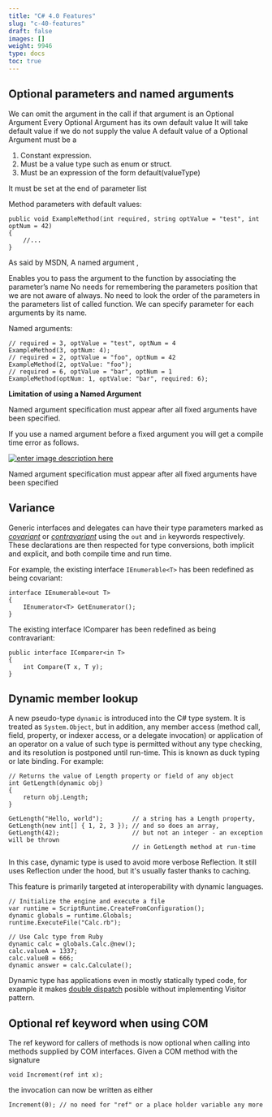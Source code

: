 ```yaml
---
title: "C# 4.0 Features"
slug: "c-40-features"
draft: false
images: []
weight: 9946
type: docs
toc: true
---
```


## Optional parameters and named arguments
We can omit the argument in the call if that argument is an Optional Argument
Every Optional Argument has its own default value
It will take default value if we do not supply the value
A default value of a Optional Argument must be a
1. Constant expression.
2. Must be a value type such as enum or struct.
3. Must be an expression of the form default(valueType)

It must be set at the end of parameter list

Method parameters with default values:
 
    public void ExampleMethod(int required, string optValue = "test", int optNum = 42)
    {
        //...
    }

As said by MSDN, A named argument ,

Enables you to pass the argument to the function by associating the parameter’s name
No needs for remembering the parameters position that we are not aware of always.
No need to look the order of the parameters in the parameters list of called function.
We can specify parameter for each arguments by its name.

Named arguments:
    
    // required = 3, optValue = "test", optNum = 4
    ExampleMethod(3, optNum: 4);
    // required = 2, optValue = "foo", optNum = 42
    ExampleMethod(2, optValue: "foo");
    // required = 6, optValue = "bar", optNum = 1
    ExampleMethod(optNum: 1, optValue: "bar", required: 6);

**Limitation of using a Named Argument**

Named argument specification must appear after all fixed arguments have been specified.

If you use a named argument before a fixed argument you will get a compile time error as follows.

[![enter image description here][1]][1]

Named argument specification must appear after all fixed arguments have been specified


  [1]: http://i.stack.imgur.com/pzWLh.png

## Variance
Generic interfaces and delegates can have their type parameters marked as [_covariant_](https://www.wikiod.com/docs/c%23/27/generics/7362/covariance#t=201607241842437571339) or [_contravariant_](https://www.wikiod.com/docs/c%23/27/generics/7372/contravariance#t=201607241842437571339) using the `out` and `in` keywords respectively. These declarations are then respected for type conversions, both implicit and explicit, and both compile time and run time.

For example, the existing interface `IEnumerable<T>` has been redefined as being covariant:

    interface IEnumerable<out T>
    {
        IEnumerator<T> GetEnumerator();
    }

The existing interface IComparer<T> has been redefined as being contravariant:

    public interface IComparer<in T>
    {
        int Compare(T x, T y);
    }

## Dynamic member lookup
A new pseudo-type `dynamic` is introduced into the C# type system. It is treated as `System.Object`, but in addition, any member access (method call, field, property, or indexer access, or a delegate invocation) or application of an operator on a value of such type is permitted without any type checking, and its resolution is postponed until run-time. This is known as duck typing or late binding. For example:
 
    // Returns the value of Length property or field of any object
    int GetLength(dynamic obj)
    {
        return obj.Length;
    }
      
    GetLength("Hello, world");        // a string has a Length property,
    GetLength(new int[] { 1, 2, 3 }); // and so does an array,
    GetLength(42);                    // but not an integer - an exception will be thrown
                                      // in GetLength method at run-time

In this case, dynamic type is used to avoid more verbose Reflection. It still uses Reflection under the hood, but it's usually faster thanks to caching.

This feature is primarily targeted at interoperability with dynamic languages.

    // Initialize the engine and execute a file
    var runtime = ScriptRuntime.CreateFromConfiguration();
    dynamic globals = runtime.Globals;
    runtime.ExecuteFile("Calc.rb");
    
    // Use Calc type from Ruby
    dynamic calc = globals.Calc.@new();
    calc.valueA = 1337;
    calc.valueB = 666;
    dynamic answer = calc.Calculate();

Dynamic type has applications even in mostly statically typed code, for example it makes [double dispatch](https://en.wikipedia.org/wiki/Double_dispatch) posible without implementing Visitor pattern.

## Optional ref keyword when using COM
The ref keyword for callers of methods is now optional when calling into methods supplied by COM interfaces. Given a COM method with the signature

    void Increment(ref int x);
the invocation can now be written as either

    Increment(0); // no need for "ref" or a place holder variable any more

